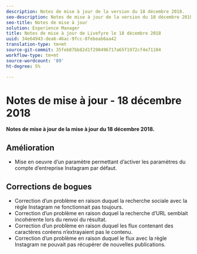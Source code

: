 ```yaml
---
description: Notes de mise à jour de la version du 18 décembre 2018.
seo-description: Notes de mise à jour de la version du 18 décembre 2018.
seo-title: Notes de mise à jour
solution: Experience Manager
title: Notes de mise à jour de Livefyre le 18 décembre 2018
uuid: 34e64943-dea6-46ac-9fcc-8febeab6aa42
translation-type: tm+mt
source-git-commit: 35feb87bb82d1f298496717a65f1972cf4e71104
workflow-type: tm+mt
source-wordcount: '89'
ht-degree: 5%

---
```



# Notes de mise à jour - 18 décembre 2018

**Notes de mise à jour de la mise à jour du 18 décembre 2018.**

## Amélioration

* Mise en oeuvre d’un paramètre permettant d’activer les paramètres du compte d’entreprise Instagram par défaut.

## Corrections de bogues

* Correction d’un problème en raison duquel la recherche sociale avec la règle Instagram ne fonctionnait pas toujours.
* Correction d’un problème en raison duquel la recherche d’URL semblait incohérente lors du renvoi du résultat.
* Correction d’un problème en raison duquel les flux contenant des caractères coréens n’extrayaient pas le contenu.
* Correction d’un problème en raison duquel le flux avec la règle Instagram ne pouvait pas récupérer de nouvelles publications.
